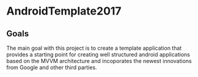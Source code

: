 # AndroidTemplate2017

## Goals
The main goal with this project is to create a template application that provides a starting point for creating well structured android applications based on the MVVM architecture and incoporates the newest innovations from Google and other third parties.

